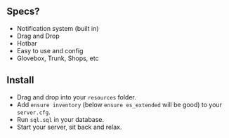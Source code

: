## Specs?
- Notification system (built in)
- Drag and Drop
- Hotbar
- Easy to use and config
- Glovebox, Trunk, Shops, etc

## Install
- Drag and drop into your `resources` folder.
- Add `ensure inventory` (below `ensure es_extended` will be good) to your `server.cfg`.
- Run `sql.sql` in your database.
- Start your server, sit back and relax.


